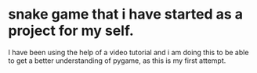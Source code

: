 # snake game that i have started as a project for my self. 
I have been using the help of a video tutorial and i am doing this to be able to get a better understanding of pygame, as this is my first attempt.


